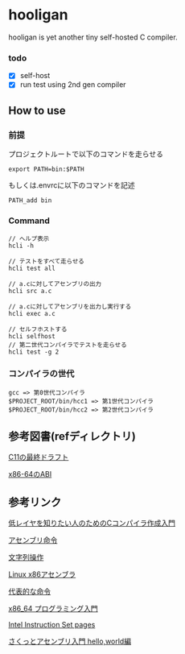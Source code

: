 # hooligan

hooligan is yet another tiny self-hosted C compiler.

### todo
- [x] self-host
- [x] run test using 2nd gen compiler

## How to use
### 前提

プロジェクトルートで以下のコマンドを走らせる

`export PATH=bin:$PATH`

もしくは.envrcに以下のコマンドを記述

`PATH_add bin`
### Command
```
// ヘルプ表示
hcli -h

// テストをすべて走らせる
hcli test all

// a.cに対してアセンブリの出力
hcli src a.c

// a.cに対してアセンブリを出力し実行する
hcli exec a.c

// セルフホストする
hcli selfhost
// 第二世代コンパイラでテストを走らせる
hcli test -g 2

```

### コンパイラの世代
```
gcc => 第0世代コンパイラ
$PROJECT_ROOT/bin/hcc1 => 第1世代コンパイラ
$PROJECT_ROOT/bin/hcc2 => 第2世代コンパイラ
```
## 参考図書(refディレクトリ)
[C11の最終ドラフト](ref/N1570.pdf)

[x86-64のABI](ref/x86-64-psABI-1.0.pdf)

## 参考リンク
[低レイヤを知りたい人のためのCコンパイラ作成入門](https://www.sigbus.info/compilerbook)

[アセンブリ命令](https://www.mztn.org/lxasm64/amd00.html)

[文字列操作](https://ja.wikibooks.org/wiki/C言語/標準ライブラリ/文字列操作)

[Linux x86アセンブラ](https://qiita.com/MoriokaReimen?page=2)

[代表的な命令](https://wiki.onakasuita.org/pukiwiki/?よく使うASM命令ベスト100位に説明つけてみた)

[x86_64 プログラミング入門](https://tanakamura.github.io/pllp/docs/asm_language.html)

[Intel Instruction Set pages](https://web.itu.edu.tr/kesgin/mul06/intel/index.html)

[さくっとアセンブリ入門 hello,world編](https://rabbitfoot141.hatenablog.com/entry/2016/05/01/124410)
